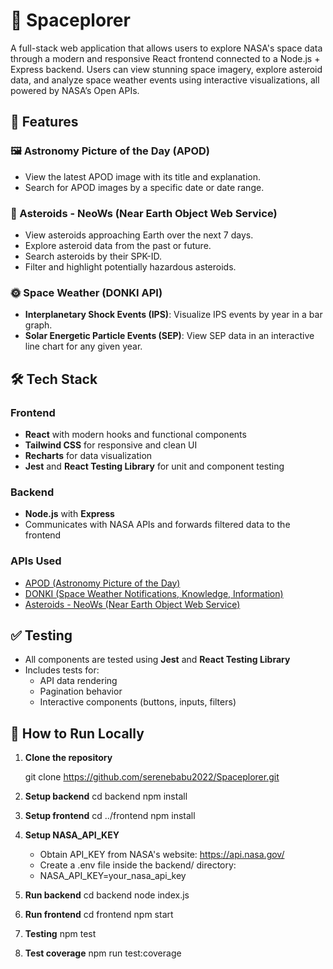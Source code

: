 # 🌌 Spaceplorer

A full-stack web application that allows users to explore NASA's space data through a modern and responsive React frontend connected to a Node.js + Express backend. Users can view stunning space imagery, explore asteroid data, and analyze space weather events using interactive visualizations, all powered by NASA’s Open APIs.

## 🚀 Features

### 🖼 Astronomy Picture of the Day (APOD)

- View the latest APOD image with its title and explanation.
- Search for APOD images by a specific date or date range.

### 🌠 Asteroids - NeoWs (Near Earth Object Web Service)

- View asteroids approaching Earth over the next 7 days.
- Explore asteroid data from the past or future.
- Search asteroids by their SPK-ID.
- Filter and highlight potentially hazardous asteroids.

### 🌞 Space Weather (DONKI API)

- **Interplanetary Shock Events (IPS)**: Visualize IPS events by year in a bar graph.
- **Solar Energetic Particle Events (SEP)**: View SEP data in an interactive line chart for any given year.

## 🛠️ Tech Stack

### Frontend

- **React** with modern hooks and functional components
- **Tailwind CSS** for responsive and clean UI
- **Recharts** for data visualization
- **Jest** and **React Testing Library** for unit and component testing

### Backend

- **Node.js** with **Express**
- Communicates with NASA APIs and forwards filtered data to the frontend

### APIs Used

- [APOD (Astronomy Picture of the Day)]()
- [DONKI (Space Weather Notifications, Knowledge, Information)]()
- [Asteroids - NeoWs (Near Earth Object Web Service)]()

## ✅ Testing

- All components are tested using **Jest** and **React Testing Library**
- Includes tests for:
  - API data rendering
  - Pagination behavior
  - Interactive components (buttons, inputs, filters)

## 🧪 How to Run Locally

1. **Clone the repository**

   git clone https://github.com/serenebabu2022/Spaceplorer.git

2. **Setup backend**
   cd backend
   npm install

3. **Setup frontend**
   cd ../frontend
   npm install

4. **Setup NASA_API_KEY**

   - Obtain API_KEY from NASA's website: https://api.nasa.gov/
   - Create a .env file inside the backend/ directory:
   - NASA_API_KEY=your_nasa_api_key

5. **Run backend**
   cd backend
   node index.js

6. **Run frontend**
   cd frontend
   npm start

7. **Testing**
   npm test

8. **Test coverage**
   npm run test:coverage
